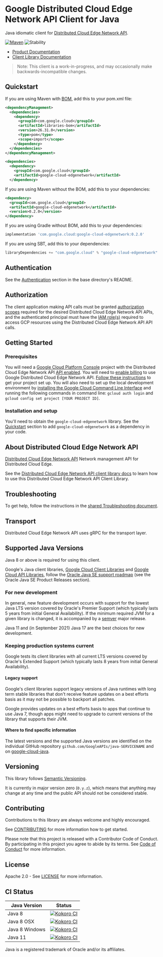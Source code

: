 # Google Distributed Cloud Edge Network API Client for Java

Java idiomatic client for [Distributed Cloud Edge Network API][product-docs].

[![Maven][maven-version-image]][maven-version-link]
![Stability][stability-image]

- [Product Documentation][product-docs]
- [Client Library Documentation][javadocs]

> Note: This client is a work-in-progress, and may occasionally
> make backwards-incompatible changes.


## Quickstart


If you are using Maven with [BOM][libraries-bom], add this to your pom.xml file:

```xml
<dependencyManagement>
  <dependencies>
    <dependency>
      <groupId>com.google.cloud</groupId>
      <artifactId>libraries-bom</artifactId>
      <version>26.31.0</version>
      <type>pom</type>
      <scope>import</scope>
    </dependency>
  </dependencies>
</dependencyManagement>

<dependencies>
  <dependency>
    <groupId>com.google.cloud</groupId>
    <artifactId>google-cloud-edgenetwork</artifactId>
  </dependency>
```

If you are using Maven without the BOM, add this to your dependencies:

<!-- {x-version-update-start:google-cloud-edgenetwork:released} -->

```xml
<dependency>
  <groupId>com.google.cloud</groupId>
  <artifactId>google-cloud-edgenetwork</artifactId>
  <version>0.2.0</version>
</dependency>
```

If you are using Gradle without BOM, add this to your dependencies:

```Groovy
implementation 'com.google.cloud:google-cloud-edgenetwork:0.2.0'
```

If you are using SBT, add this to your dependencies:

```Scala
libraryDependencies += "com.google.cloud" % "google-cloud-edgenetwork" % "0.2.0"
```
<!-- {x-version-update-end} -->

## Authentication

See the [Authentication][authentication] section in the base directory's README.

## Authorization

The client application making API calls must be granted [authorization scopes][auth-scopes] required for the desired Distributed Cloud Edge Network API APIs, and the authenticated principal must have the [IAM role(s)][predefined-iam-roles] required to access GCP resources using the Distributed Cloud Edge Network API API calls.

## Getting Started

### Prerequisites

You will need a [Google Cloud Platform Console][developer-console] project with the Distributed Cloud Edge Network API [API enabled][enable-api].
You will need to [enable billing][enable-billing] to use Google Distributed Cloud Edge Network API.
[Follow these instructions][create-project] to get your project set up. You will also need to set up the local development environment by
[installing the Google Cloud Command Line Interface][cloud-cli] and running the following commands in command line:
`gcloud auth login` and `gcloud config set project [YOUR PROJECT ID]`.

### Installation and setup

You'll need to obtain the `google-cloud-edgenetwork` library.  See the [Quickstart](#quickstart) section
to add `google-cloud-edgenetwork` as a dependency in your code.

## About Distributed Cloud Edge Network API


[Distributed Cloud Edge Network API][product-docs] Network management API for Distributed Cloud Edge.

See the [Distributed Cloud Edge Network API client library docs][javadocs] to learn how to
use this Distributed Cloud Edge Network API Client Library.






## Troubleshooting

To get help, follow the instructions in the [shared Troubleshooting document][troubleshooting].

## Transport

Distributed Cloud Edge Network API uses gRPC for the transport layer.

## Supported Java Versions

Java 8 or above is required for using this client.

Google's Java client libraries,
[Google Cloud Client Libraries][cloudlibs]
and
[Google Cloud API Libraries][apilibs],
follow the
[Oracle Java SE support roadmap][oracle]
(see the Oracle Java SE Product Releases section).

### For new development

In general, new feature development occurs with support for the lowest Java
LTS version covered by  Oracle's Premier Support (which typically lasts 5 years
from initial General Availability). If the minimum required JVM for a given
library is changed, it is accompanied by a [semver][semver] major release.

Java 11 and (in September 2021) Java 17 are the best choices for new
development.

### Keeping production systems current

Google tests its client libraries with all current LTS versions covered by
Oracle's Extended Support (which typically lasts 8 years from initial
General Availability).

#### Legacy support

Google's client libraries support legacy versions of Java runtimes with long
term stable libraries that don't receive feature updates on a best efforts basis
as it may not be possible to backport all patches.

Google provides updates on a best efforts basis to apps that continue to use
Java 7, though apps might need to upgrade to current versions of the library
that supports their JVM.

#### Where to find specific information

The latest versions and the supported Java versions are identified on
the individual GitHub repository `github.com/GoogleAPIs/java-SERVICENAME`
and on [google-cloud-java][g-c-j].

## Versioning


This library follows [Semantic Versioning](http://semver.org/).


It is currently in major version zero (``0.y.z``), which means that anything may change at any time
and the public API should not be considered stable.


## Contributing


Contributions to this library are always welcome and highly encouraged.

See [CONTRIBUTING][contributing] for more information how to get started.

Please note that this project is released with a Contributor Code of Conduct. By participating in
this project you agree to abide by its terms. See [Code of Conduct][code-of-conduct] for more
information.


## License

Apache 2.0 - See [LICENSE][license] for more information.

## CI Status

Java Version | Status
------------ | ------
Java 8 | [![Kokoro CI][kokoro-badge-image-2]][kokoro-badge-link-2]
Java 8 OSX | [![Kokoro CI][kokoro-badge-image-3]][kokoro-badge-link-3]
Java 8 Windows | [![Kokoro CI][kokoro-badge-image-4]][kokoro-badge-link-4]
Java 11 | [![Kokoro CI][kokoro-badge-image-5]][kokoro-badge-link-5]

Java is a registered trademark of Oracle and/or its affiliates.

[product-docs]: https://cloud.google.com/distributed-cloud/edge/latest/docs/overview
[javadocs]: https://cloud.google.com/java/docs/reference/google-cloud-edgenetwork/latest/overview
[kokoro-badge-image-1]: http://storage.googleapis.com/cloud-devrel-public/java/badges/java-edgenetwork/java7.svg
[kokoro-badge-link-1]: http://storage.googleapis.com/cloud-devrel-public/java/badges/java-edgenetwork/java7.html
[kokoro-badge-image-2]: http://storage.googleapis.com/cloud-devrel-public/java/badges/java-edgenetwork/java8.svg
[kokoro-badge-link-2]: http://storage.googleapis.com/cloud-devrel-public/java/badges/java-edgenetwork/java8.html
[kokoro-badge-image-3]: http://storage.googleapis.com/cloud-devrel-public/java/badges/java-edgenetwork/java8-osx.svg
[kokoro-badge-link-3]: http://storage.googleapis.com/cloud-devrel-public/java/badges/java-edgenetwork/java8-osx.html
[kokoro-badge-image-4]: http://storage.googleapis.com/cloud-devrel-public/java/badges/java-edgenetwork/java8-win.svg
[kokoro-badge-link-4]: http://storage.googleapis.com/cloud-devrel-public/java/badges/java-edgenetwork/java8-win.html
[kokoro-badge-image-5]: http://storage.googleapis.com/cloud-devrel-public/java/badges/java-edgenetwork/java11.svg
[kokoro-badge-link-5]: http://storage.googleapis.com/cloud-devrel-public/java/badges/java-edgenetwork/java11.html
[stability-image]: https://img.shields.io/badge/stability-preview-yellow
[maven-version-image]: https://img.shields.io/maven-central/v/com.google.cloud/google-cloud-edgenetwork.svg
[maven-version-link]: https://central.sonatype.com/artifact/com.google.cloud/google-cloud-edgenetwork/0.2.0
[authentication]: https://github.com/googleapis/google-cloud-java#authentication
[auth-scopes]: https://developers.google.com/identity/protocols/oauth2/scopes
[predefined-iam-roles]: https://cloud.google.com/iam/docs/understanding-roles#predefined_roles
[iam-policy]: https://cloud.google.com/iam/docs/overview#cloud-iam-policy
[developer-console]: https://console.developers.google.com/
[create-project]: https://cloud.google.com/resource-manager/docs/creating-managing-projects
[cloud-cli]: https://cloud.google.com/cli
[troubleshooting]: https://github.com/googleapis/google-cloud-java/blob/main/TROUBLESHOOTING.md
[contributing]: https://github.com/googleapis/java-edgenetwork/blob/main/CONTRIBUTING.md
[code-of-conduct]: https://github.com/googleapis/java-edgenetwork/blob/main/CODE_OF_CONDUCT.md#contributor-code-of-conduct
[license]: https://github.com/googleapis/java-edgenetwork/blob/main/LICENSE
[enable-billing]: https://cloud.google.com/apis/docs/getting-started#enabling_billing
[enable-api]: https://console.cloud.google.com/flows/enableapi?apiid=edgenetwork.googleapis.com
[libraries-bom]: https://github.com/GoogleCloudPlatform/cloud-opensource-java/wiki/The-Google-Cloud-Platform-Libraries-BOM
[shell_img]: https://gstatic.com/cloudssh/images/open-btn.png

[semver]: https://semver.org/
[cloudlibs]: https://cloud.google.com/apis/docs/client-libraries-explained
[apilibs]: https://cloud.google.com/apis/docs/client-libraries-explained#google_api_client_libraries
[oracle]: https://www.oracle.com/java/technologies/java-se-support-roadmap.html
[g-c-j]: http://github.com/googleapis/google-cloud-java
